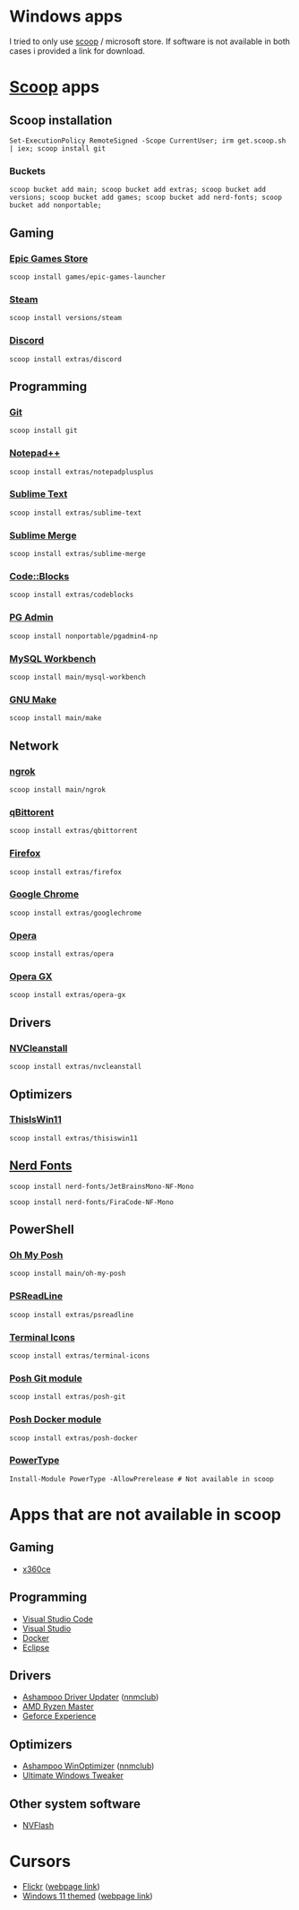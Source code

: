 # Windows apps

I tried to only use [scoop](https://scoop.sh) / microsoft store. If software is not available in both cases i provided a link for download.

# [Scoop](https://scoop.sh) apps

## Scoop installation

```pwsh
Set-ExecutionPolicy RemoteSigned -Scope CurrentUser; irm get.scoop.sh | iex; scoop install git
```

### Buckets
```pwsh
scoop bucket add main; scoop bucket add extras; scoop bucket add versions; scoop bucket add games; scoop bucket add nerd-fonts; scoop bucket add nonportable;
```

## Gaming

### [Epic Games Store](https://store.epicgames.com/)

```pwsh
scoop install games/epic-games-launcher
```

### [Steam](https://store.steampowered.com/)

```pwsh
scoop install versions/steam
```

### [Discord](https://discord.com/)

```pwsh
scoop install extras/discord
```

## Programming

### [Git](https://git-scm.com/)

```pwsh
scoop install git
```

### [Notepad++](https://notepad-plus-plus.org/downloads/)

```pwsh
scoop install extras/notepadplusplus
```

### [Sublime Text](https://www.sublimetext.com/)

```pwsh
scoop install extras/sublime-text
```

### [Sublime Merge](https://www.sublimemerge.com/)

```pwsh
scoop install extras/sublime-merge
```

### [Code::Blocks](http://www.codeblocks.org/)

```pwsh
scoop install extras/codeblocks
```

### [PG Admin](https://www.pgadmin.org/)

```pwsh
scoop install nonportable/pgadmin4-np
```

### [MySQL Workbench](https://dev.mysql.com/downloads/workbench/)

```pwsh
scoop install main/mysql-workbench
```

### [GNU Make](https://www.gnu.org/software/make/)

```pwsh
scoop install main/make
```

## Network

### [ngrok](https://ngrok.com/)

```pwsh
scoop install main/ngrok
```

### [qBittorent](https://www.qbittorrent.org/)

```pwsh
scoop install extras/qbittorrent
```

### [Firefox](https://www.mozilla.org/en-US/firefox/)

```pwsh
scoop install extras/firefox
```

### [Google Chrome](https://www.google.com/chrome/)

```pwsh
scoop install extras/googlechrome
```

### [Opera](https://www.opera.com/)

```pwsh
scoop install extras/opera
```

### [Opera GX](https://www.opera.com/gx)

```pwsh
scoop install extras/opera-gx
```

## Drivers

### [NVCleanstall](https://www.techpowerup.com/nvcleanstall/)

```pwsh
scoop install extras/nvcleanstall
```

## Optimizers

### [ThisIsWin11](https://github.com/builtbybel/ThisIsWin11)

```pwsh
scoop install extras/thisiswin11
```

## [Nerd Fonts](https://www.nerdfonts.com/)

```pwsh
scoop install nerd-fonts/JetBrainsMono-NF-Mono
```

```pwsh
scoop install nerd-fonts/FiraCode-NF-Mono
```

## PowerShell

### [Oh My Posh](https://ohmyposh.dev/)

```pwsh
scoop install main/oh-my-posh
```

### [PSReadLine](https://learn.microsoft.com/en-us/powershell/module/psreadline/?view=powershell-7.3)

```pwsh
scoop install extras/psreadline
```

### [Terminal Icons](https://github.com/devblackops/Terminal-Icons)

```pwsh
scoop install extras/terminal-icons
```

### [Posh Git module](https://ohmyposh.dev/)

```pwsh
scoop install extras/posh-git
```

### [Posh Docker module](https://ohmyposh.dev/)

```pwsh
scoop install extras/posh-docker
```

### [PowerType](https://github.com/AnderssonPeter/PowerType)

```pwsh
Install-Module PowerType -AllowPrerelease # Not available in scoop
```

# Apps that are not available in scoop

## Gaming

* [x360ce](https://www.x360ce.com/)

## Programming

* [Visual Studio Code](https://code.visualstudio.com/)
* [Visual Studio](https://visualstudio.microsoft.com/)
* [Docker](https://www.docker.com/)
* [Eclipse](https://www.eclipse.org/)

## Drivers

* [Ashampoo Driver Updater](https://www.ashampoo.com/en-us/driver-updater) ([nnmclub](https://nnmclub.to/forum/viewtopic.php?t=1594138))
* [AMD Ryzen Master](https://www.amd.com/en/technologies/ryzen-master)
* [Geforce Experience](https://www.nvidia.com/ru-ru/geforce/geforce-experience/)

## Optimizers

* [Ashampoo WinOptimizer](https://www.ashampoo.com/en-us/winoptimizer-26) ([nnmclub](https://nnmclub.to/forum/viewtopic.php?t=1615298))
* [Ultimate Windows Tweaker](https://www.thewindowsclub.com/ultimate-windows-tweaker-4-windows-10)

## Other system software

* [NVFlash](https://www.techpowerup.com/download/nvidia-nvflash/)

# Cursors

* [Flickr](./cursors/Flickr.zip) ([webpage link](https://www.deviantart.com/alexgal23/art/Flickr-Cursors-721046420))
* [Windows 11 themed](./cursors/Windows-11.zip) ([webpage link](https://www.deviantart.com/jepricreations/art/Windows-11-Cursors-Concept-v2-886489356))
